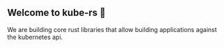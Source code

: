 ## Welcome to kube-rs 👋

We are building core rust libraries that allow building applications against the kubernetes api.
